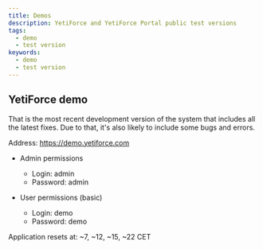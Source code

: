 ```yaml
---
title: Demos
description: YetiForce and YetiForce Portal public test versions
tags:
  - demo
  - test version
keywords:
  - demo
  - test version
---
```


## YetiForce demo

That is the most recent development version of the system that includes all the latest fixes. Due to that, it's also likely to include some bugs and errors.

Address: <a href="https://demo.yetiforce.com" target="_blank">https://demo.yetiforce.com</a>

- Admin permissions

  - Login: admin
  - Password: admin

- User permissions (basic)
  - Login: demo
  - Password: demo

Application resets at: ~7, ~12, ~15, ~22 CET
